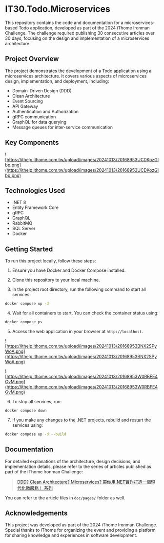 # IT30.Todo.Microservices

This repository contains the code and documentation for a microservices-based Todo application, developed as part of the 2024 iThome Ironman Challenge. The challenge required publishing 30 consecutive articles over 30 days, focusing on the design and implementation of a microservices architecture.

## Project Overview

The project demonstrates the development of a Todo application using a microservices architecture. It covers various aspects of microservices design, implementation, and deployment, including:

- Domain-Driven Design (DDD)
- Clean Architecture
- Event Sourcing
- API Gateway
- Authentication and Authorization
- gRPC communication
- GraphQL for data querying
- Message queues for inter-service communication

## Key Components

![https://ithelp.ithome.com.tw/upload/images/20241013/20168953UCDKozGIbp.png](https://ithelp.ithome.com.tw/upload/images/20241013/20168953UCDKozGIbp.png)

## Technologies Used

- .NET 8
- Entity Framework Core
- gRPC
- GraphQL
- RabbitMQ
- SQL Server
- Docker

## Getting Started

To run this project locally, follow these steps:

1. Ensure you have Docker and Docker Compose installed.

2. Clone this repository to your local machine.

3. In the project root directory, run the following command to start all services:

```bash
docker compose up -d
```

4. Wait for all containers to start. You can check the container status using:

```bash
docker compose ps
```

5. Access the web application in your browser at `http://localhost`.

![https://ithelp.ithome.com.tw/upload/images/20241013/20168953BNX2SPyWoA.png](https://ithelp.ithome.com.tw/upload/images/20241013/20168953BNX2SPyWoA.png)

![https://ithelp.ithome.com.tw/upload/images/20241013/20168953W0RBFE4GvM.png](https://ithelp.ithome.com.tw/upload/images/20241013/20168953W0RBFE4GvM.png)

6. To stop all services, run:

```bash
docker compose down
```

7. If you make any changes to the .NET projects, rebuild and restart the services using:

```bash
docker compose up -d --build
```

## Documentation

For detailed explanations of the architecture, design decisions, and implementation details, please refer to the series of articles published as part of the iThome Ironman Challenge:

> [DDD? Clean Architecture? Microservices? 帶你用.NET實作打造一個現代化微服務！ 系列](https://ithelp.ithome.com.tw/users/20168953/ironman/7881)

You can refer to the article files in `doc/pages/` folder as well.

## Acknowledgements

This project was developed as part of the 2024 iThome Ironman Challenge. Special thanks to iThome for organizing the event and providing a platform for sharing knowledge and experiences in software development.
